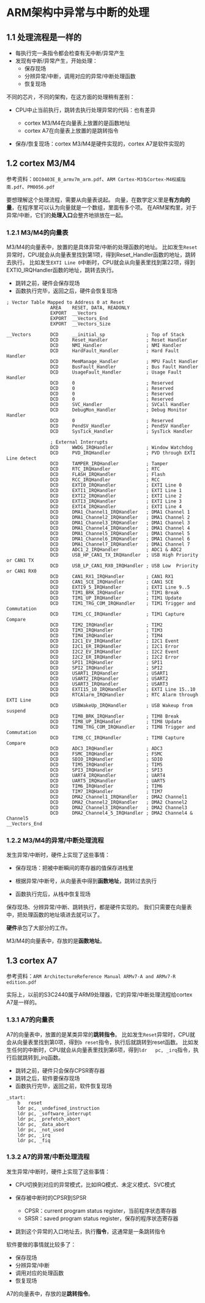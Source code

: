 # ARM架构中异常与中断的处理
## 1.1 处理流程是一样的

* 每执行完一条指令都会检查有无中断/异常产生
* 发现有中断/异常产生，开始处理：
  * 保存现场
  * 分辨异常/中断，调用对应的异常/中断处理函数
  * 恢复现场



不同的芯片，不同的架构，在这方面的处理稍有差别：

* CPU中止当前执行，跳转去执行处理异常的代码：也有差异
  * cortex M3/M4在向量表上放置的是函数地址
  * cortex A7在向量表上放置的是跳转指令

* 保存/恢复现场：cortex M3/M4是硬件实现的，cortex A7是软件实现的

  

## 1.2 cortex M3/M4

参考资料：`DDI0403E_B_armv7m_arm.pdf`、`ARM Cortex-M3与Cortex-M4权威指南.pdf`、`PM0056.pdf`

要想理解这个处理流程，需要从向量表说起。
向量，在数学定义里是**有方向的量**，在程序里可以认为向量就是一个数组，里面有多个项。
在ARM架构里，对于异常/中断，它们的**处理入口**会整齐地排放在一起。

### 1.2.1 M3/M4的向量表

M3/M4的向量表中，放置的是具体异常/中断的处理函数的地址。
比如发生`Reset`异常时，CPU就会从向量表里找到第1项，得到Reset_Handler函数的地址，跳转去执行。
比如发生`EXTI Line 0`中断时，CPU就会从向量表里找到第22项，得到EXTI0_IRQHandler函数的地址，跳转去执行。

* 跳转之前，硬件会保存现场
* 函数执行完毕，返回之后，硬件会恢复现场

```
; Vector Table Mapped to Address 0 at Reset
                AREA    RESET, DATA, READONLY
                EXPORT  __Vectors
                EXPORT  __Vectors_End
                EXPORT  __Vectors_Size

__Vectors       DCD     __initial_sp               ; Top of Stack
                DCD     Reset_Handler              ; Reset Handler
                DCD     NMI_Handler                ; NMI Handler
                DCD     HardFault_Handler          ; Hard Fault Handler
                DCD     MemManage_Handler          ; MPU Fault Handler
                DCD     BusFault_Handler           ; Bus Fault Handler
                DCD     UsageFault_Handler         ; Usage Fault Handler
                DCD     0                          ; Reserved
                DCD     0                          ; Reserved
                DCD     0                          ; Reserved
                DCD     0                          ; Reserved
                DCD     SVC_Handler                ; SVCall Handler
                DCD     DebugMon_Handler           ; Debug Monitor Handler
                DCD     0                          ; Reserved
                DCD     PendSV_Handler             ; PendSV Handler
                DCD     SysTick_Handler            ; SysTick Handler

                ; External Interrupts
                DCD     WWDG_IRQHandler            ; Window Watchdog
                DCD     PVD_IRQHandler             ; PVD through EXTI Line detect
                DCD     TAMPER_IRQHandler          ; Tamper
                DCD     RTC_IRQHandler             ; RTC
                DCD     FLASH_IRQHandler           ; Flash
                DCD     RCC_IRQHandler             ; RCC
                DCD     EXTI0_IRQHandler           ; EXTI Line 0
                DCD     EXTI1_IRQHandler           ; EXTI Line 1
                DCD     EXTI2_IRQHandler           ; EXTI Line 2
                DCD     EXTI3_IRQHandler           ; EXTI Line 3
                DCD     EXTI4_IRQHandler           ; EXTI Line 4
                DCD     DMA1_Channel1_IRQHandler   ; DMA1 Channel 1
                DCD     DMA1_Channel2_IRQHandler   ; DMA1 Channel 2
                DCD     DMA1_Channel3_IRQHandler   ; DMA1 Channel 3
                DCD     DMA1_Channel4_IRQHandler   ; DMA1 Channel 4
                DCD     DMA1_Channel5_IRQHandler   ; DMA1 Channel 5
                DCD     DMA1_Channel6_IRQHandler   ; DMA1 Channel 6
                DCD     DMA1_Channel7_IRQHandler   ; DMA1 Channel 7
                DCD     ADC1_2_IRQHandler          ; ADC1 & ADC2
                DCD     USB_HP_CAN1_TX_IRQHandler  ; USB High Priority or CAN1 TX
                DCD     USB_LP_CAN1_RX0_IRQHandler ; USB Low  Priority or CAN1 RX0
                DCD     CAN1_RX1_IRQHandler        ; CAN1 RX1
                DCD     CAN1_SCE_IRQHandler        ; CAN1 SCE
                DCD     EXTI9_5_IRQHandler         ; EXTI Line 9..5
                DCD     TIM1_BRK_IRQHandler        ; TIM1 Break
                DCD     TIM1_UP_IRQHandler         ; TIM1 Update
                DCD     TIM1_TRG_COM_IRQHandler    ; TIM1 Trigger and Commutation
                DCD     TIM1_CC_IRQHandler         ; TIM1 Capture Compare
                DCD     TIM2_IRQHandler            ; TIM2
                DCD     TIM3_IRQHandler            ; TIM3
                DCD     TIM4_IRQHandler            ; TIM4
                DCD     I2C1_EV_IRQHandler         ; I2C1 Event
                DCD     I2C1_ER_IRQHandler         ; I2C1 Error
                DCD     I2C2_EV_IRQHandler         ; I2C2 Event
                DCD     I2C2_ER_IRQHandler         ; I2C2 Error
                DCD     SPI1_IRQHandler            ; SPI1
                DCD     SPI2_IRQHandler            ; SPI2
                DCD     USART1_IRQHandler          ; USART1
                DCD     USART2_IRQHandler          ; USART2
                DCD     USART3_IRQHandler          ; USART3
                DCD     EXTI15_10_IRQHandler       ; EXTI Line 15..10
                DCD     RTCAlarm_IRQHandler        ; RTC Alarm through EXTI Line
                DCD     USBWakeUp_IRQHandler       ; USB Wakeup from suspend
                DCD     TIM8_BRK_IRQHandler        ; TIM8 Break
                DCD     TIM8_UP_IRQHandler         ; TIM8 Update
                DCD     TIM8_TRG_COM_IRQHandler    ; TIM8 Trigger and Commutation
                DCD     TIM8_CC_IRQHandler         ; TIM8 Capture Compare
                DCD     ADC3_IRQHandler            ; ADC3
                DCD     FSMC_IRQHandler            ; FSMC
                DCD     SDIO_IRQHandler            ; SDIO
                DCD     TIM5_IRQHandler            ; TIM5
                DCD     SPI3_IRQHandler            ; SPI3
                DCD     UART4_IRQHandler           ; UART4
                DCD     UART5_IRQHandler           ; UART5
                DCD     TIM6_IRQHandler            ; TIM6
                DCD     TIM7_IRQHandler            ; TIM7
                DCD     DMA2_Channel1_IRQHandler   ; DMA2 Channel1
                DCD     DMA2_Channel2_IRQHandler   ; DMA2 Channel2
                DCD     DMA2_Channel3_IRQHandler   ; DMA2 Channel3
                DCD     DMA2_Channel4_5_IRQHandler ; DMA2 Channel4 & Channel5
__Vectors_End
```



### 1.2.2 M3/M4的异常/中断处理流程

发生异常/中断时，硬件上实现了这些事情：

* 保存现场：把被中断瞬间的寄存器的值保存进栈里

* 根据异常/中断号，从向量表中得到**函数地址**，跳转过去执行

* 函数执行完后，从栈中恢复现场

保存现场、分辨异常/中断、跳转执行，都是硬件实现的。
我们只需要在向量表中，把处理函数的地址填进去就可以了。

**硬件**承包了大部分的工作。

M3/M4的向量表中，存放的是**函数地址**。



## 1.3 cortex A7

参考资料：`ARM ArchitectureReference Manual ARMv7-A and ARMv7-R edition.pdf`

实际上，以前的S3C2440属于ARM9处理器，它的异常/中断处理流程给cortex A7是一样的。

### 1.3.1 A7的向量表

A7的向量表中，放置的是某类异常的**跳转指令**。
比如发生`Reset`异常时，CPU就会从向量表里找到第0项，得到`b reset`指令，执行后就跳转到reset函数。
比如发生任何的中断时，CPU就会从向量表里找到第6项，得到`ldr	pc, _irq`指令，执行后就跳转到_irq函数。

* 跳转之前，硬件只会保存CPSR寄存器
* 跳转之后，软件要保存现场
* 函数执行完毕，返回之前，软件恢复现场

```
_start: 
    b	reset
	ldr	pc, _undefined_instruction
	ldr	pc, _software_interrupt
	ldr	pc, _prefetch_abort
	ldr	pc, _data_abort
	ldr	pc, _not_used
	ldr	pc, _irq
	ldr	pc, _fiq
```



### 1.3.2 A7的异常/中断处理流程

发生异常/中断时，硬件上实现了这些事情：

* CPU切换到对应的异常模式，比如IRQ模式、未定义模式、SVC模式
* 保存被中断时的CPSR到SPSR
  * CPSR：current program status register，当前程序状态寄存器
  * SRSR：saved program status register，保存的程序状态寄存器

* 跳到这个异常的入口地址去，执行**指令**，这通常是一条跳转指令

软件要做的事情就比较多了：

* 保存现场
* 分辨异常/中断
* 调用对应的处理函数
* 恢复现场

A7的向量表中，存放的是**跳转指令**。

### 

